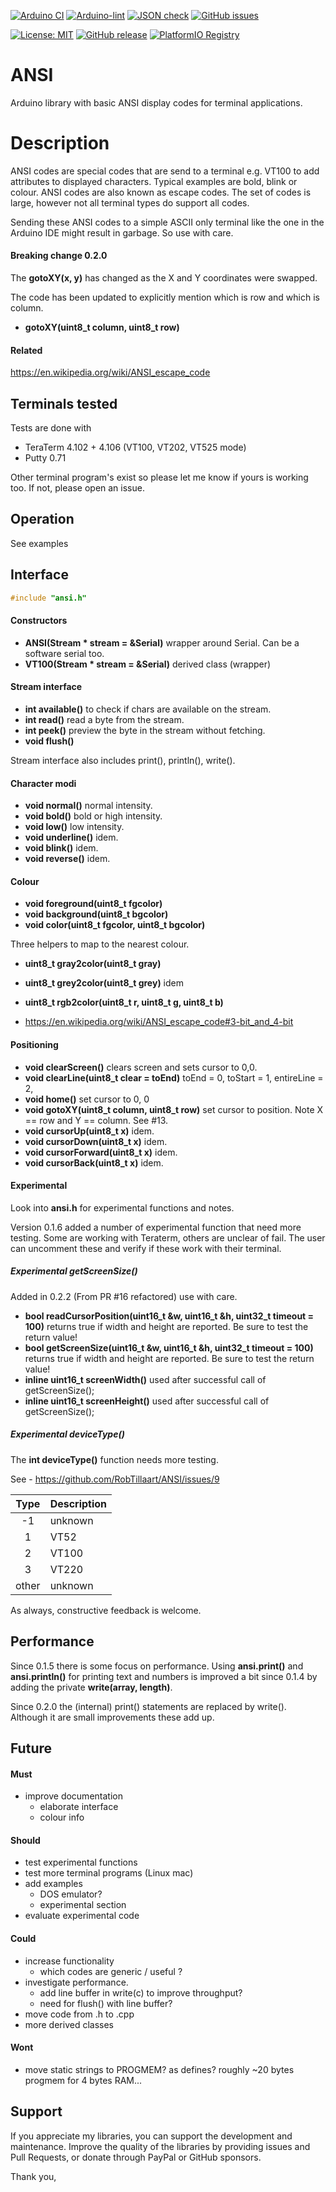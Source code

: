 
[![Arduino CI](https://github.com/RobTillaart/ANSI/workflows/Arduino%20CI/badge.svg)](https://github.com/marketplace/actions/arduino_ci)
[![Arduino-lint](https://github.com/RobTillaart/ANSI/actions/workflows/arduino-lint.yml/badge.svg)](https://github.com/RobTillaart/ANSI/actions/workflows/arduino-lint.yml)
[![JSON check](https://github.com/RobTillaart/ANSI/actions/workflows/jsoncheck.yml/badge.svg)](https://github.com/RobTillaart/ANSI/actions/workflows/jsoncheck.yml)
[![GitHub issues](https://img.shields.io/github/issues/RobTillaart/ANSI.svg)](https://github.com/RobTillaart/ANSI/issues)

[![License: MIT](https://img.shields.io/badge/license-MIT-green.svg)](https://github.com/RobTillaart/ANSI/blob/master/LICENSE)
[![GitHub release](https://img.shields.io/github/release/RobTillaart/ANSI.svg?maxAge=3600)](https://github.com/RobTillaart/ANSI/releases)
[![PlatformIO Registry](https://badges.registry.platformio.org/packages/robtillaart/library/ANSI.svg)](https://registry.platformio.org/libraries/robtillaart/ANSI)


# ANSI

Arduino library with basic ANSI display codes for terminal applications.


# Description

ANSI codes are special codes that are send to a terminal e.g. VT100 to add
attributes to displayed characters.
Typical examples are bold, blink or colour. ANSI codes are also known as escape codes.
The set of codes is large, however not all terminal types do support all codes.

Sending these ANSI codes to a simple ASCII only terminal like the one in the Arduino
IDE might result in garbage. So use with care.

#### Breaking change 0.2.0

The **gotoXY(x, y)** has changed as the X and Y coordinates were swapped.

The code has been updated to explicitly mention which is row and which is column.
- **gotoXY(uint8_t column, uint8_t row)** 

#### Related

https://en.wikipedia.org/wiki/ANSI_escape_code


## Terminals tested

Tests are done with
- TeraTerm 4.102 + 4.106 (VT100, VT202, VT525 mode)
- Putty 0.71

Other terminal program's exist so please let me know if yours is working too.
If not, please open an issue.


## Operation

See examples


## Interface

```cpp
#include "ansi.h"
```

#### Constructors

- **ANSI(Stream \* stream = &Serial)** wrapper around Serial.
Can be a software serial too.
- **VT100(Stream \* stream = &Serial)** derived class (wrapper)


#### Stream interface

- **int available()** to check if chars are available on the stream.
- **int read()** read a byte from the stream.
- **int peek()** preview the byte in the stream without fetching.
- **void flush()** 

Stream interface also includes print(), println(), write().


#### Character modi

- **void normal()** normal intensity.
- **void bold()** bold or high intensity.
- **void low()** low intensity.
- **void underline()** idem.
- **void blink()** idem.
- **void reverse()** idem.


#### Colour

- **void foreground(uint8_t fgcolor)**
- **void background(uint8_t bgcolor)**
- **void color(uint8_t fgcolor, uint8_t bgcolor)**

Three helpers to map to the nearest colour.
- **uint8_t gray2color(uint8_t gray)**
- **uint8_t grey2color(uint8_t grey)** idem
- **uint8_t rgb2color(uint8_t r, uint8_t g, uint8_t b)**

- https://en.wikipedia.org/wiki/ANSI_escape_code#3-bit_and_4-bit


#### Positioning

- **void clearScreen()** clears screen and sets cursor to 0,0.
- **void clearLine(uint8_t clear = toEnd)** toEnd = 0,
  toStart = 1, entireLine = 2,
- **void home()** set cursor to 0, 0
- **void gotoXY(uint8_t column, uint8_t row)** set cursor to position. 
Note X == row and Y == column. See #13.
- **void cursorUp(uint8_t x)** idem.
- **void cursorDown(uint8_t x)** idem.
- **void cursorForward(uint8_t x)** idem.
- **void cursorBack(uint8_t x)** idem.


#### Experimental

Look into **ansi.h** for experimental functions and notes.

Version 0.1.6 added a number of experimental function that need more testing.
Some are working with Teraterm, others are unclear of fail.
The user can uncomment these and verify if these work with their terminal.


##### Experimental getScreenSize()

Added in 0.2.2 (From PR #16 refactored)  use with care.

- **bool readCursorPosition(uint16_t &w, uint16_t &h, uint32_t timeout = 100)**
returns true if width and height are reported.
Be sure to test the return value!
- **bool getScreenSize(uint16_t &w, uint16_t &h, uint32_t timeout = 100)**
returns true if width and height are reported.
Be sure to test the return value!
- **inline uint16_t screenWidth()** used after successful 
call of getScreenSize();
- **inline uint16_t screenHeight()** used after successful
call of getScreenSize();


##### Experimental deviceType()

The **int deviceType()** function needs more testing.

See - https://github.com/RobTillaart/ANSI/issues/9

|  Type   |  Description  |
|:-------:|:--------------|
|   -1    |  unknown      |
|    1    |  VT52         |
|    2    |  VT100        |
|    3    |  VT220        |
|  other  |  unknown      |

As always, constructive feedback is welcome.


## Performance

Since 0.1.5 there is some focus on performance.
Using **ansi.print()** and **ansi.println()** for printing text and numbers is
improved a bit since 0.1.4 by adding the private **write(array, length)**.

Since 0.2.0 the (internal) print() statements are replaced by write().
Although it are small improvements these add up.


## Future

#### Must

- improve documentation
  - elaborate interface
  - colour info

#### Should

- test experimental functions
- test more terminal programs (Linux mac)
- add examples
  - DOS emulator?
  - experimental section
- evaluate experimental code

#### Could

- increase functionality
  - which codes are generic / useful ?
- investigate performance.
  - add line buffer in write(c) to improve throughput?
  - need for flush() with line buffer?
- move code from .h to .cpp
- more derived classes

#### Wont

- move static strings to PROGMEM? as defines?
  roughly ~20 bytes progmem for 4 bytes RAM...


## Support

If you appreciate my libraries, you can support the development and maintenance.
Improve the quality of the libraries by providing issues and Pull Requests, or
donate through PayPal or GitHub sponsors.

Thank you,

